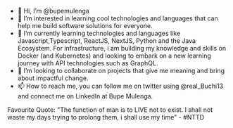 - 👋 Hi, I’m @bupemulenga
- 👀 I’m interested in learning cool technologies and languages that can help me build software solutions for everyone.
- 🌱 I’m currently learning technologies and languages like Javascript,Typescript, ReactJS, NextJS, Python and the Java Ecosystem. For infrastructure, i am building my knowledge and skills on Docker (and Kubernetes) and looking to embark on a new learning journey with API technologies such as GraphQL.
- 💞️ I’m looking to collaborate on projects that give me meaning and bring about impactful change.
- 📫 How to reach me, you can follow me on twitter using @real_Buchi13 and connect me on LinkedIn at Bupe Mulenga.

Favourite Quote:
"The function of man is to LIVE not to exist. I shall not waste my days trying to prolong them, i shall use my time" - #NTTD

<!---
bupemulenga/bupemulenga is a ✨ special ✨ repository because its `README.md` (this file) appears on your GitHub profile.
You can click the Preview link to take a look at your changes.
--->
